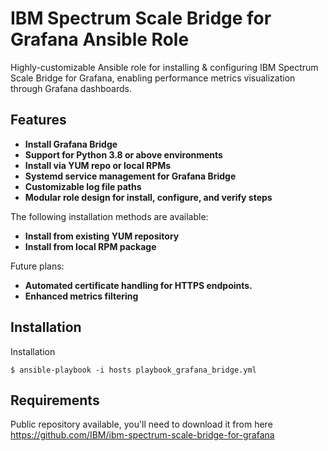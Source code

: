 IBM Spectrum Scale Bridge for Grafana Ansible Role
=================================================

Highly-customizable Ansible role for installing & configuring IBM Spectrum Scale Bridge for Grafana, enabling performance metrics visualization through Grafana dashboards. 


Features
--------

- **Install Grafana Bridge**
- **Support for Python 3.8 or above environments**
- **Install via YUM repo or local RPMs**
- **Systemd service management for Grafana Bridge**
- **Customizable log file paths**
- **Modular role design for install, configure, and verify steps**

The following installation methods are available:
- **Install from existing YUM repository**
- **Install from local RPM package**


Future plans:
- **Automated certificate handling for HTTPS endpoints.**
- **Enhanced metrics filtering**


Installation
------
Installation

```
$ ansible-playbook -i hosts playbook_grafana_bridge.yml
```


Requirements
-------------

Public repository available, you'll need to download it from here https://github.com/IBM/ibm-spectrum-scale-bridge-for-grafana 
